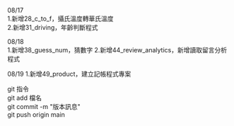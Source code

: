 08/17  
1.新增28_c_to_f，攝氏溫度轉華氏溫度  
2.新增31_driving，年齡判斷程式 

08/18  
1.新增38_guess_num，猜數字
2.新增44_review_analytics，新增讀取留言分析程式

08/19
1.新增49_product，建立記帳程式專案  

git 指令  
git add 檔名  
git commit -m "版本訊息"  
git push origin main  

